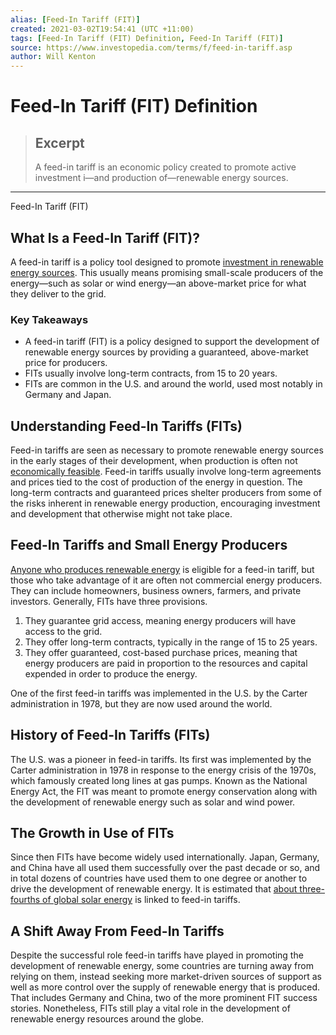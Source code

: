```yaml
---
alias: [Feed-In Tariff (FIT)]
created: 2021-03-02T19:54:41 (UTC +11:00)
tags: [Feed-In Tariff (FIT) Definition, Feed-In Tariff (FIT)]
source: https://www.investopedia.com/terms/f/feed-in-tariff.asp
author: Will Kenton
---
```


# Feed-In Tariff (FIT) Definition

> ## Excerpt
> A feed-in tariff is an economic policy created to promote active investment i—and production of—renewable energy sources.

---

Feed-In Tariff (FIT)
## What Is a Feed-In Tariff (FIT)?

A feed-in tariff is a policy tool designed to promote [investment in renewable energy sources](https://www.investopedia.com/renewable-energy-4689739). This usually means promising small-scale producers of the energy—such as solar or wind energy—an above-market price for what they deliver to the grid.

### Key Takeaways

-   A feed-in tariff (FIT) is a policy designed to support the development of renewable energy sources by providing a guaranteed, above-market price for producers.
-   FITs usually involve long-term contracts, from 15 to 20 years.
-   FITs are common in the U.S. and around the world, used most notably in Germany and Japan.

## Understanding Feed-In Tariffs (FITs)

Feed-in tariffs are seen as necessary to promote renewable energy sources in the early stages of their development, when production is often not [economically feasible](https://www.investopedia.com/terms/f/feasibility-study.asp). Feed-in tariffs usually involve long-term agreements and prices tied to the cost of production of the energy in question. The long-term contracts and guaranteed prices shelter producers from some of the risks inherent in renewable energy production, encouraging investment and development that otherwise might not take place.

## Feed-In Tariffs and Small Energy Producers

[Anyone who produces renewable energy](https://www.investopedia.com/articles/personal-finance/053115/how-become-renewable-energy-entrepreneur.asp) is eligible for a feed-in tariff, but those who take advantage of it are often not commercial energy producers. They can include homeowners, business owners, farmers, and private investors. Generally, FITs have three provisions.

1.  They guarantee grid access, meaning energy producers will have access to the grid.
2.  They offer long-term contracts, typically in the range of 15 to 25 years.
3.  They offer guaranteed, cost-based purchase prices, meaning that energy producers are paid in proportion to the resources and capital expended in order to produce the energy.

One of the first feed-in tariffs was implemented in the U.S. by the Carter administration in 1978, but they are now used around the world.

## History of Feed-In Tariffs (FITs)

The U.S. was a pioneer in feed-in tariffs. Its first was implemented by the Carter administration in 1978 in response to the energy crisis of the 1970s, which famously created long lines at gas pumps. Known as the National Energy Act, the FIT was meant to promote energy conservation along with the development of renewable energy such as solar and wind power.

## The Growth in Use of FITs

Since then FITs have become widely used internationally. Japan, Germany, and China have all used them successfully over the past decade or so, and in total dozens of countries have used them to one degree or another to drive the development of renewable energy. It is estimated that [about three-fourths of global solar energy](https://blogs.nicholas.duke.edu/env212/the-case-for-state-solar-feed-in-tariffs-fits-in-the-usa/) is linked to feed-in tariffs.

## A Shift Away From Feed-In Tariffs

Despite the successful role feed-in tariffs have played in promoting the development of renewable energy, some countries are turning away from relying on them, instead seeking more market-driven sources of support as well as more control over the supply of renewable energy that is produced. That includes Germany and China, two of the more prominent FIT success stories. Nonetheless, FITs still play a vital role in the development of renewable energy resources around the globe.
